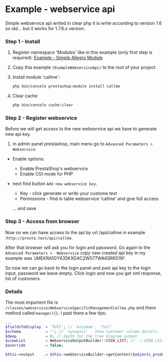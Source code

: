 # Example - webservice api
Simple webservice api writed in clear php it is write according to version 1.6 so old... but it works for 1.7.6.x version.

### Step 1 - Install

1. Register namespace 'Modules' like in this example (only first step is required): [Example - Simple Allegro Module ](https://github.com/damian-pm/prestashop_examples/tree/master/examples/ExampleModuleAllegro)
1. Copy this example ``(ExampleWebserviceApi)`` to the root of your project
1. Install module 'callme':
    ```bash
    php bin/console prestashop:module install callme
    ```

1. Clear cache
      ```bash
      php bin/console cache:clear
      ```

### Step 2 - Register webservice

Before we will get access to the new webservice api we have to generate new api key.

1. In admin panel prestashop, main menu go to
``Advanced Parameters >  Webservice``:
  * Enable options:
    * Enable PrestaShop's webservice
    * Enable CGI mode for PHP

  * next find button ``Add new webservice key``.
    * Key - click generate or write your custome text
    * Permissions - find in table webservice 'callme' and give full access

    ... and save

### Step 3 - Access from browser
Now on we can have access to the api by url /api/callme
in example :``http://presta.test/api/callme``.

After that browser will ask you for login and password. Go again to the ``Advanced Parameters >  Webservice`` copy new created api key in my example was 'JMEKRA1GY635KXG4C2W577WA6SR6519I'.

So now we can go back to the login panel and past api key to the login input, password we leave empty. Click login and now you get xml response, list of customers.

### Details

The most importent file is ``/classes/webservice/WebserviceSpecificManagementCallme.php`` and there method called ``manage(){}``. I past there a few tips:
  ```php
  ...
  $fieldsToDisplay  = 'full'; // 'minimum', 'full'
  $schema           = ''; // 'synopsis' - show customer column details, 'blank', null
  $deep             = 0; // depth for the tree diagram output
  $viewList         = WebserviceOutputBuilder::VIEW_LIST; //  ::VIEW_LIST , ::VIEW_DETAILS
  $override         = false;

  $this->output    .= $this->webServiceBuilder->getContent($objects_products, $schema, $fieldsToDisplay, $deep, $viewList, $override);
  ```
